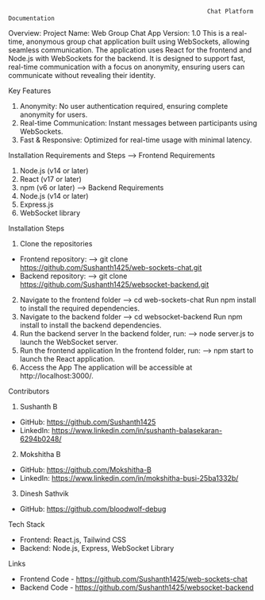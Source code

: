                                                             Chat Platform Documentation

Overview:
Project Name: Web Group Chat App
Version: 1.0
This is a real-time, anonymous group chat application built using WebSockets, allowing seamless communication. The application uses React for the frontend and Node.js with WebSockets for the backend. It is designed to support fast, real-time communication with a focus on anonymity, ensuring users can communicate without revealing their identity.

Key Features
1.	Anonymity: No user authentication required, ensuring complete anonymity for users.
2.	Real-time Communication: Instant messages between participants using WebSockets.
3.	Fast & Responsive: Optimized for real-time usage with minimal latency.

Installation Requirements and Steps
-->	Frontend Requirements
1.	Node.js (v14 or later)
2.	React (v17 or later)
3.	npm (v6 or later)
-->	Backend Requirements
1.	Node.js (v14 or later)
2.	Express.js
3.	WebSocket library

Installation Steps
1.	Clone the repositories
* Frontend repository:
--> git clone https://github.com/Sushanth1425/web-sockets-chat.git
* Backend repository:
--> git clone https://github.com/Sushanth1425/websocket-backend.git
2.	Navigate to the frontend folder
--> cd web-sockets-chat
Run npm install to install the required dependencies.
3.	Navigate to the backend folder
--> cd websocket-backend
Run npm install to install the backend dependencies.
4.	Run the backend server
In the backend folder, run:
--> node server.js 
to launch the WebSocket server.
5.	Run the frontend application
In the frontend folder, run:
--> npm start 
to launch the React application.
6.	Access the App
The application will be accessible at http://localhost:3000/.

Contributors
1.	Sushanth B
-	GitHub: https://github.com/Sushanth1425
-	LinkedIn: https://www.linkedin.com/in/sushanth-balasekaran-6294b0248/
2.	Mokshitha B
-	GitHub: https://github.com/Mokshitha-B
-	LinkedIn: https://www.linkedin.com/in/mokshitha-busi-25ba1332b/
3.	Dinesh Sathvik
-	GitHub: https://github.com/bloodwolf-debug
  
Tech Stack
-	Frontend: React.js, Tailwind CSS
-	Backend: Node.js, Express, WebSocket Library

Links
-	Frontend Code - https://github.com/Sushanth1425/web-sockets-chat
-	Backend Code - https://github.com/Sushanth1425/websocket-backend


